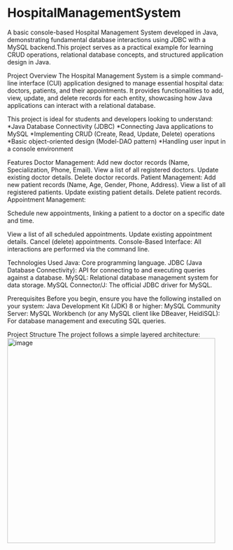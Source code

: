 # HospitalManagementSystem
A basic console-based Hospital Management System developed in Java, demonstrating fundamental database interactions using JDBC with a MySQL backend.This project serves as a practical example for learning CRUD operations, relational database concepts, and structured application design in Java.

Project Overview
The Hospital Management System is a simple command-line interface (CUI) application designed to manage essential hospital data: doctors, patients, and their appointments. It provides functionalities to add, view, update, and delete records for each entity, showcasing how Java applications can interact with a relational database.

This project is ideal for students and developers looking to understand:
*Java Database Connectivity (JDBC)
*Connecting Java applications to MySQL
*Implementing CRUD (Create, Read, Update, Delete) operations
*Basic object-oriented design (Model-DAO pattern)
*Handling user input in a console environment

Features
Doctor Management:
Add new doctor records (Name, Specialization, Phone, Email).
View a list of all registered doctors.
Update existing doctor details.
Delete doctor records.
Patient Management:
Add new patient records (Name, Age, Gender, Phone, Address).
View a list of all registered patients.
Update existing patient details.
Delete patient records.
Appointment Management:

Schedule new appointments, linking a patient to a doctor on a specific date and time.

View a list of all scheduled appointments.
Update existing appointment details.
Cancel (delete) appointments.
Console-Based Interface: All interactions are performed via the command line.

Technologies Used
Java: Core programming language.
JDBC (Java Database Connectivity): API for connecting to and executing queries against a database.
MySQL: Relational database management system for data storage.
MySQL Connector/J: The official JDBC driver for MySQL.

Prerequisites
Before you begin, ensure you have the following installed on your system:
Java Development Kit (JDK) 8 or higher:
MySQL Community Server:
MySQL Workbench (or any MySQL client like DBeaver, HeidiSQL): For database management and executing SQL queries.

Project Structure
The project follows a simple layered architecture:
<img width="475" height="468" alt="image" src="https://github.com/user-attachments/assets/e6c3a18e-a514-4df4-bacb-1a02da50ad15" />

